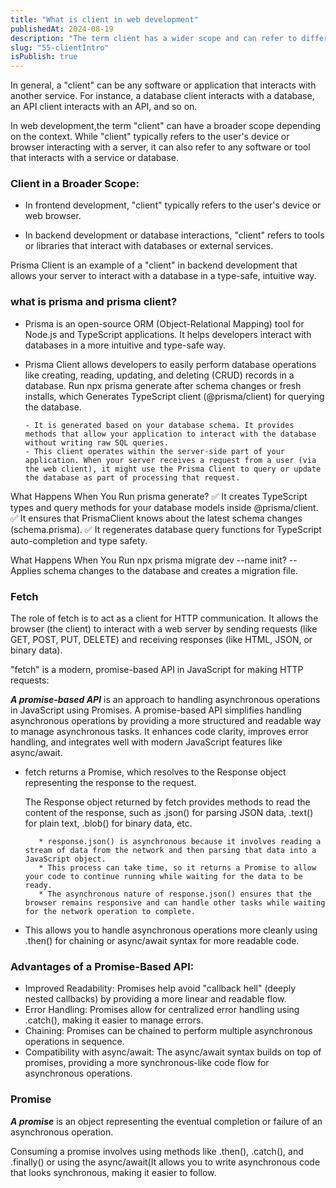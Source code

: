 ```yaml
---
title: "What is client in web development"
publishedAt: 2024-08-19
description: "The term client has a wider scope and can refer to different things depending on the context"
slug: "55-clientIntro"
isPublish: true
---
```


In general, a "client" can be any software or application that interacts with another service. For instance, a database client interacts with a database, an API client interacts with an API, and so on.

In web development,the term "client" can have a broader scope depending on the context. While "client" typically refers to the user's device or browser interacting with a server, it can also refer to any software or tool that interacts with a service or database.

### Client in a Broader Scope:

- In frontend development, "client" typically refers to the user's device or web browser.

* In backend development or database interactions, "client" refers to tools or libraries that interact with databases or external services.

Prisma Client is an example of a "client" in backend development that allows your server to interact with a database in a type-safe, intuitive way.

### what is prisma and prisma client?

- Prisma is an open-source ORM (Object-Relational Mapping) tool for Node.js and TypeScript applications. It helps developers interact with databases in a more intuitive and type-safe way.

- Prisma Client allows developers to easily perform database operations like creating, reading, updating, and deleting (CRUD) records in a database. Run npx prisma generate after schema changes or fresh installs, which Generates TypeScript client (@prisma/client) for querying the database.

      - It is generated based on your database schema. It provides methods that allow your application to interact with the database without writing raw SQL queries.
      - This client operates within the server-side part of your application. When your server receives a request from a user (via the web client), it might use the Prisma Client to query or update the database as part of processing that request.

What Happens When You Run prisma generate?
✅ It creates TypeScript types and query methods for your database models inside @prisma/client.
✅ It ensures that PrismaClient knows about the latest schema changes (schema.prisma).
✅ It regenerates database query functions for TypeScript auto-completion and type safety.

What Happens When You Run npx prisma migrate dev --name init? 
--Applies schema changes to the database and creates a migration file.


### Fetch

The role of fetch is to act as a client for HTTP communication. It allows the browser (the client) to interact with a web server by sending requests (like GET, POST, PUT, DELETE) and receiving responses (like HTML, JSON, or binary data).

"fetch" is a modern, promise-based API in JavaScript for making HTTP requests:

**_A promise-based API_** is an approach to handling asynchronous operations in JavaScript using Promises. A promise-based API simplifies handling asynchronous operations by providing a more structured and readable way to manage asynchronous tasks. It enhances code clarity, improves error handling, and integrates well with modern JavaScript features like async/await.

- fetch returns a Promise, which resolves to the Response object representing the response to the request.

  The Response object returned by fetch provides methods to read the content of the response, such as .json() for parsing JSON data, .text() for plain text, .blob() for binary data, etc.

         * response.json() is asynchronous because it involves reading a stream of data from the network and then parsing that data into a JavaScript object.
         * This process can take time, so it returns a Promise to allow your code to continue running while waiting for the data to be ready.
         * The asynchronous nature of response.json() ensures that the browser remains responsive and can handle other tasks while waiting for the network operation to complete.

- This allows you to handle asynchronous operations more cleanly using .then() for chaining or async/await syntax for more readable code.

### Advantages of a Promise-Based API:

- Improved Readability: Promises help avoid "callback hell" (deeply nested callbacks) by providing a more linear and readable flow.
- Error Handling: Promises allow for centralized error handling using .catch(), making it easier to manage errors.
- Chaining: Promises can be chained to perform multiple asynchronous operations in sequence.
- Compatibility with async/await: The async/await syntax builds on top of promises, providing a more synchronous-like code flow for asynchronous operations.

### Promise

**_A promise_** is an object representing the eventual completion or failure of an asynchronous operation.

Consuming a promise involves using methods like .then(), .catch(), and .finally() or using the async/await(It allows you to write asynchronous code that looks synchronous, making it easier to follow.
